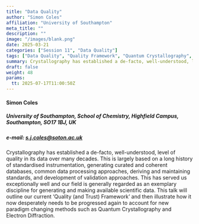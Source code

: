 ```yaml
---
title: "Data Quality"
author: "Simon Coles"
affiliation: "University of Southampton"
meta_title: ""
description: ""
image: "/images/blank.png"
date: 2025-03-21
categories: ["Session 11", "Data Quality"]
tags: ["Data Quality", "Quality Framework", "Quantum Crystallography", "Electron Diffraction"]
summary: Crystallography has established a de-facto, well-understood, level of quality in its data over many decades. This is largely based on a long history of standardised instrumentation
draft: false
weight: 48
params:
  tt: 2025-07-17T11:00:50Z
---
```


#### Simon Coles

##### University of Southampton, School of Chemistry, Highfield Campus, Southampton, SO17 1BJ, UK

##### e-mail: s.j.coles@soton.ac.uk

Crystallography has established a de-facto, well-understood, level of quality in its data over many decades. This is largely based on a long history of standardised instrumentation, generating curated and coherent databases, common data processing approaches, deriving and maintaining standards, and development of validation approaches. This has served us exceptionally well and our field is generally regarded as an exemplary discipline for generating and making available scientific data. This talk will outline our current ‘Quality (and Trust) Framework’ and then illustrate how it now desperately needs to be progressed again to account for new paradigm changing methods such as Quantum Crystallography and Electron Diffraction.